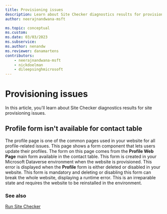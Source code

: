 ```yaml
---
title: Provisioning issues
description: Learn about Site Checker diagnostics results for provisioning issues.
author: neerajnandwana-msft

ms.topic: conceptual
ms.custom: 
ms.date: 03/03/2023
ms.subservice: 
ms.author: nenandw
ms.reviewer: danamartens
contributors:
    - neerajnandwana-msft
    - nickdoelman
    - dileepsinghmicrosoft
---
```


# Provisioning issues

In this article, you'll learn about Site Checker diagnostics results for site provisioning issues.

## Profile form isn't available for contact table

The profile page is one of the common pages used in your website for all profile-related issues. This page shows a form component that lets users update their profiles. The form on this page comes from the **Profile Web Page** main form available in the contact table. This form is created in your Microsoft Dataverse environment when the website is provisioned. This error is displayed when the **Profile** form is either deleted or disabled in your website. This form is mandatory and deleting or disabling this form can break the whole website, displaying a runtime error. This is an irreparable state and requires the website to be reinstalled in the environment.

### See also

[Run Site Checker](site-checker.md)


